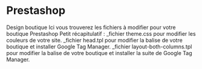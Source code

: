 # Prestashop
Design boutique 
Ici vous trouverez les fichiers à modifier pour votre boutique Prestashop
Petit récapitulatif :
_fichier theme.css pour modifier les couleurs de votre site. 
_fichier head.tpl pour modifier la balise <head> de votre boutique et installer Google Tag Manager. 
_fichier layout-both-columns.tpl pour modifier la balise <body> de votre boutique et installer la suite de Google Tag Manager.
